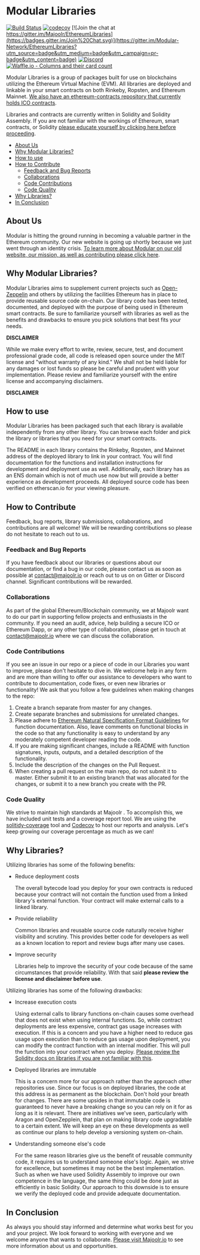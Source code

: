 Modular Libraries
=========================

[![Build Status](https://travis-ci.org/Modular-Network/ethereum-libraries.svg?branch=master)](https://travis-ci.org/Modular-Network/ethereum-libraries)
[![codecov](https://codecov.io/gh/Modular-Network/ethereum-libraries/branch/master/graph/badge.svg)](https://codecov.io/gh/Modular-Network/ethereum-libraries)
[![Join the chat at https://gitter.im/Majoolr/EthereumLibraries](https://badges.gitter.im/Join%20Chat.svg)](https://gitter.im/Modular-Network/EthereumLibraries?utm_source=badge&utm_medium=badge&utm_campaign=pr-badge&utm_content=badge)
[![Discord](https://img.shields.io/discord/102860784329052160.svg)](https://discord.gg/crxYSF2)   
[![Waffle.io - Columns and their card count](https://badge.waffle.io/Modular-Network/ethereum-libraries.svg?columns=all)](https://waffle.io/Modular-Network/ethereum-libraries)


Modular Libraries is a group of packages built for use on blockchains utilizing the Ethereum Virtual Machine (EVM). All libraries are deployed and linkable in your smart contracts on both Rinkeby, Ropsten, and Ethereum Mainnet. [We also have an ethereum-contracts repository that currently holds ICO contracts](https://github.com/Majoolr/ethereum-contracts "Github link").  

Libraries and contracts are currently written in Solidity and Solidity Assembly. If you are not familiar with the workings of Ethereum, smart contracts, or Solidity [please educate yourself by clicking here before proceeding](https://solidity.readthedocs.io/en/develop/introduction-to-smart-contracts.html "Solidity link").

<!-- START doctoc generated TOC please keep comment here to allow auto update -->
<!-- DON'T EDIT THIS SECTION, INSTEAD RE-RUN doctoc TO UPDATE -->


- [About Us](#about-us)
- [Why Modular Libraries?](#why-majoolr-libraries)
- [How to use](#how-to-use)
- [How to Contribute](#how-to-contribute)
  - [Feedback and Bug Reports](#feedback-and-bug-reports)
  - [Collaborations](#collaborations)
  - [Code Contributions](#code-contributions)
  - [Code Quality](#code-quality)
- [Why Libraries?](#why-libraries)
- [In Conclusion](#in-conclusion)

<!-- END doctoc generated TOC please keep comment here to allow auto update -->

## About Us

Modular is hitting the ground running in becoming a valuable partner in the Ethereum community. Our new website is going up shortly because we just went through an identity crisis. [To learn more about Modular on our old website, our mission, as well as contributing please click here](https://majoolr.io "Majoolr website").

## Why Modular Libraries?

Modular Libraries aims to supplement current projects such as [Open-Zeppelin](https://github.com/OpenZeppelin/ "Zeppelin github") and others by utilizing the facilities Ethereum has in place to provide reusable source code on-chain. Our library code has been tested, documented, and deployed with the purpose of being used in Ethereum smart contracts. Be sure to familiarize yourself with libraries as well as the benefits and drawbacks to ensure you pick solutions that best fits your needs.  

**DISCLAIMER**  

While we make every effort to write, review, secure, test, and document professional grade code, all code is released open source under the MIT license and "without warranty of any kind." We shall not be held liable for any damages or lost funds so please be careful and prudent with your implementation. Please review and familiarize yourself with the entire license and accompanying disclaimers.  

**DISCLAIMER**  

## How to use

Modular Libraries has been packaged such that each library is available independently from any other library. You can browse each folder and pick the library or libraries that you need for your smart contracts.  

The README in each library contains the Rinkeby, Ropsten, and Mainnet address of the deployed library to link in your contract. You will find documentation for the functions and installation instructions for development and deployment use as well. Additionally, each library has as an ENS domain which is not of much use now but will provide a better experience as development proceeds. All deployed source code has been verified on etherscan.io for your viewing pleasure.   

## How to Contribute

Feedback, bug reports, library submissions, collaborations, and contributions are all welcome! We will be rewarding contributions so please do not hesitate to reach out to us.

### Feedback and Bug Reports
If you have feedback about our libraries or questions about our documentation, or find a bug in our code, please contact us as soon as possible at contact@majoolr.io or reach out to us on on Gitter or Discord channel.  Significant contributions will be rewarded.

### Collaborations
As part of the global Ethereum/Blockchain community, we at Majoolr want to do our part in supporting fellow projects and enthusiasts in the community.  If you need an audit, advice, help building a secure ICO or Ethereum Dapp, or any other type of collaboration, please get in touch at contact@majoolr.io where we can discuss the collaboration. 

### Code Contributions
If you see an issue in our repo or a piece of code in our Libraries you want to improve, please don't hesitate to dive in.  We welcome help in any form and are more than willing to offer our assistance to developers who want to contribute to documentation, code fixes, or even new libraries or functionality!  We ask that you follow a few guidelines when making changes to the repo:

1. Create a branch separate from master for any changes.
2. Create separate branches and submissions for unrelated changes.
3. Please adhere to [Ethereum Natural Specification Format Guidelines](https://github.com/ethereum/wiki/wiki/Ethereum-Natural-Specification-Format) for function documentation.  Also, leave comments on functional blocks in the code so that any functionality is easy to understand by any moderately competent developer reading the code.
5. If you are making significant changes, include a README with function signatures, inputs, outputs, and a detailed description of the functionality.
6. Include the description of the changes on the Pull Request.
7. When creating a pull request on the main repo, do not submit it to master.  Either submit it to an existing branch that was allocated for the changes, or submit it to a new branch you create with the PR.

### Code Quality

We strive to maintain high standards at Majoolr . To accomplish this, we have included unit tests and a coverage report tool. We are using the [solitidy-coverage](https://github.com/sc-forks/solidity-coverage) tool and [Codecov](https://codecov.io/gh/Majoolr/ethereum-libraries) to host our reports and analysis. Let's keep growing our coverage percentage as much as we can!

## Why Libraries?

Utilizing libraries has some of the following benefits:   

* Reduce deployment costs

   The overall bytecode load you deploy for your own contracts is reduced because your contract will not contain the function used from a linked library's external function. Your contract will make external calls to a linked library.

* Provide reliability

   Common libraries and reusable source code naturally receive higher visibility and scrutiny. This provides better code for developers as well as a known location to report and review bugs after many use cases.

* Improve security

   Libraries help to improve the security of your code because of the same circumstances that provide reliability. With that said **please review the license and disclaimer before use**.

Utilizing libraries has some of the following drawbacks:   

* Increase execution costs

   Using external calls to library functions on-chain causes some overhead that does not exist when using internal functions. So, while contract deployments are less expensive, contract gas usage increases with execution. If this is a concern and you have a higher need to reduce gas usage upon execution than to reduce gas usage upon deployment, you can modify the contract function with an internal modifier. This will pull the function into your contract when you deploy. [Please review the Solidity docs on libraries if you are not familiar with this](http://solidity.readthedocs.io/en/develop/contracts.html#libraries "Solidity Libraries").

* Deployed libraries are immutable

   This is a concern more for our approach rather than the approach other repositories use. Since our focus is on deployed libraries, the code at this address is as permanent as the blockchain. Don't hold your breath for changes. There are some upsides in that immutable code is guaranteed to never have a breaking change so you can rely on it for as long as it is relevant. There are initiatives we've seen, particularly with Aragon and OpenZepplein, that plan on making library code upgradable to a certain extent. We will keep an eye on these developments as well as continue our plans to help develop a versioning system on-chain.

* Understanding someone else's code

   For the same reason libraries give us the benefit of reusable community code, it requires us to understand someone else's logic. Again, we strive for excellence, but sometimes it may not be the best implementation. Such as when we have used Solidity Assembly to improve our own competence in the language, the same thing could be done just as efficiently in basic Solidity. Our approach to this downside is to ensure we verify the deployed code and provide adequate documentation.

## In Conclusion

As always you should stay informed and determine what works best for you and your project. We look forward to working with everyone and we welcome anyone that wants to collaborate. [Please visit Majoolr.io](https://majoolr.io "Majoolr website") to see more information about us and opportunities.
